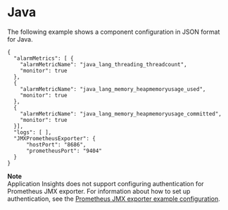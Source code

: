 # Java<a name="component-configuration-examples-java"></a>

The following example shows a component configuration in JSON format for Java\.

```
{
  "alarmMetrics": [ {
    "alarmMetricName": "java_lang_threading_threadcount",
    "monitor": true
  },
  {
    "alarmMetricName": "java_lang_memory_heapmemoryusage_used",
    "monitor": true
  },
  {
    "alarmMetricName": "java_lang_memory_heapmemoryusage_committed",
    "monitor": true
  }],
  "logs": [ ],
  "JMXPrometheusExporter": {
      "hostPort": "8686",
      "prometheusPort": "9404"
  }
}
```

**Note**  
Application Insights does not support configuring authentication for Prometheus JMX exporter\. For information about how to set up authentication, see the [Prometheus JMX exporter example configuration](https://github.com/prometheus/jmx_exporter#configuration)\.